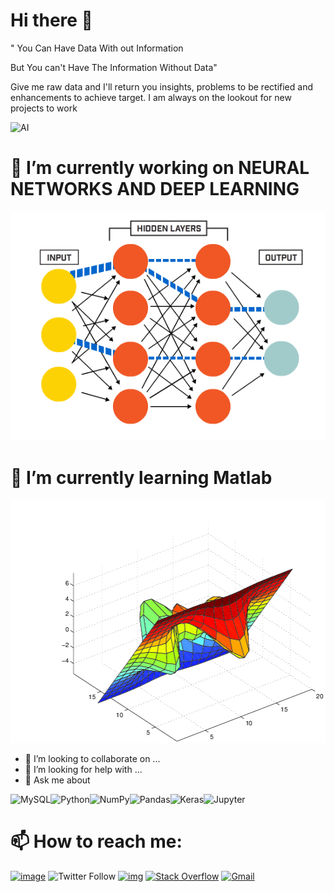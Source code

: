 # Hi there 👋 

" You Can Have Data With out Information 
            
   But You can't Have  The Information Without Data"
   
   

Give me raw data and I'll return you insights, problems to be rectified and enhancements to achieve target. I am always on the lookout for new projects to work

![AI](https://github.com/RanjitM007/Images/blob/main/ezgif.com-gif-maker.gif?raw=true)



# 🔭 I’m currently working on NEURAL NETWORKS AND DEEP LEARNING

![DL](https://github.com/RanjitM007/Images/blob/main/abbc.gif?raw=true)

# 🌱 I’m currently learning Matlab

![Matlab](https://github.com/RanjitM007/Images/blob/main/plot3d_animated.gif?raw=true)

- 👯 I’m looking to collaborate on ...
- 🤔 I’m looking for help with ...
- 💬 Ask me about 

<img alt="MySQL" src="https://img.shields.io/badge/mysql-%2300f.svg?style=for-the-badge&logo=mysql&logoColor=white"/><img alt="Python" src="https://img.shields.io/badge/python-%2314354C.svg?style=for-the-badge&logo=python&logoColor=white"/><img alt="NumPy" src="https://img.shields.io/badge/numpy-%23013243.svg?style=for-the-badge&logo=numpy&logoColor=white" /><img alt="Pandas" src="https://img.shields.io/badge/pandas-%23150458.svg?style=for-the-badge&logo=pandas&logoColor=white" /><img alt="Keras" src="https://img.shields.io/badge/Keras-%23D00000.svg?style=for-the-badge&logo=Keras&logoColor=white"/><img alt="Jupyter" src="https://img.shields.io/badge/Jupyter-%23F37626.svg?style=for-the-badge&logo=Jupyter&logoColor=white" />


 # 📫 How to reach me:
 [![image](https://img.shields.io/badge/linkedin-%230077B5.svg?style=for-the-badge&logo=linkedin&logoColor=white)](https://www.linkedin.com/in/ranjit-maity-75204a131/)
 ![Twitter Follow](https://img.shields.io/twitter/follow/ranjitmaity95?color=1DA1F2&logo=Twitter)
[![img](https://img.shields.io/badge/Facebook-%231877F2.svg?style=for-the-badge&logo=Facebook&logoColor=white)](https://www.facebook.com/ranjitmaity95/)
[![Stack Overflow](https://img.shields.io/badge/-Stackoverflow-FE7A16?style=for-the-badge&logo=stack-overflow&logoColor=white)](https://stackoverflow.com/users/16327587/ranson)
[![Gmail](https://img.shields.io/badge/Gmail-D14836?style=for-the-badge&logo=gmail&logoColor=white)](ranjitmaity95@gmail.com)
